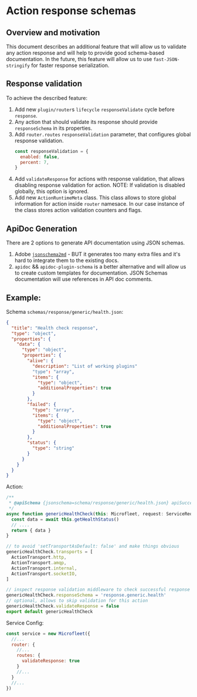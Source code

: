 # Action response schemas

## Overview and motivation

This document describes an additional feature that will allow us to validate any action response and will help to provide good schema-based documentation.
In the future, this feature will allow us to use `fast-JSON-stringify` for faster response serialization.

## Response validation

To achieve the described feature:

1. Add new `plugin/router`s `lifecycle` `responseValidate` cycle before `response`.
2. Any action that should validate its response should provide `responseSchema` in its properties.
3. Add `router.routes` `responseValidation` parameter, that configures global response validation.
   ```javascript
   const responseValidation = {
     enabled: false,
     percent: 7,
   }
   ```
4. Add `validateResponse` for actions with response validation, that allows disabling response validation for action. NOTE: If validation is disabled globally, this option is ignored.
5. Add new `ActionRuntimeMeta` class. This class allows to store global information for action inside `router` namesace. In our case instance of the class stores action validation counters and flags.

## ApiDoc Generation
There are 2 options to generate API documentation using JSON schemas.
1. Adobe [`jsonschema2md`](https://github.com/adobe/jsonschema2md/) - BUT it generates too many extra files and it's hard to integrate them to the existing docs.
2. `apidoc` && `apidoc-plugin-schema` is a better alternative and will allow us to create custom templates for documentation. JSON Schemas documentation will use references in API doc comments.

## Example:
Schema `schemas/response/generic/health.json`:
```json
{
  "title": "Health check response",
  "type": "object",
  "properties": {
    "data": {
      "type": "object",
      "properties": {
        "alive": {
          "description": "List of working plugins"
          "type": "array",
          "items": {
            "type": "object",
            "additionalProperties": true
          }
        },
        "failed": {
          "type": "array",
          "items": {
            "type": "object",
            "additionalProperties": true
          }
        },
        "status": {
          "type": "string"
        }
      }
    }
  }
}
```

Action:

```javascript
/**
 * @apiSchema {jsonschema=schema/response/generic/health.json} apiSuccess 
 */
async function genericHealthCheck(this: Microfleet, request: ServiceRequest): Promise<{ data: HealthStatus }> {
  const data = await this.getHealthStatus()
  // ....
  return { data }
}

// to avoid 'setTransportAsDefault: false' and make things obvious
genericHealthCheck.transports = [
  ActionTransport.http,
  ActionTransport.amqp,
  ActionTransport.internal,
  ActionTransport.socketIO,
]

// inspect response validation middleware to check successful response
genericHealthCheck.responseSchema = 'response.generic.health'
// optional, allows to skip validation for this action
genericHealthCheck.validateResponse = false
export default genericHealthCheck
```

Service Config:
```javascript
const service = new Microfleet({
  //...
  router: {
    //...
    routes: {
      validateResponse: true
    }
    //...
  }
  //...
})
```

